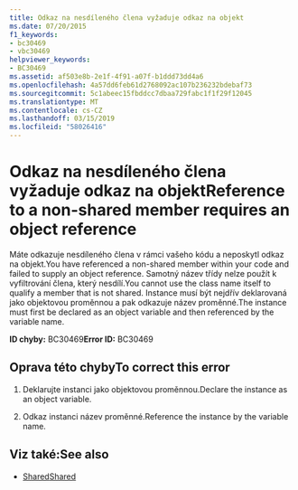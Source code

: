 ```yaml
---
title: Odkaz na nesdíleného člena vyžaduje odkaz na objekt
ms.date: 07/20/2015
f1_keywords:
- bc30469
- vbc30469
helpviewer_keywords:
- BC30469
ms.assetid: af503e8b-2e1f-4f91-a07f-b1ddd73dd4a6
ms.openlocfilehash: 4a57dd6feb61d2768092ac107b236232bdebaf73
ms.sourcegitcommit: 5c1abeec15fbddcc7dbaa729fabc1f1f29f12045
ms.translationtype: MT
ms.contentlocale: cs-CZ
ms.lasthandoff: 03/15/2019
ms.locfileid: "58026416"
---
```

# <a name="reference-to-a-non-shared-member-requires-an-object-reference"></a><span data-ttu-id="a068d-102">Odkaz na nesdíleného člena vyžaduje odkaz na objekt</span><span class="sxs-lookup"><span data-stu-id="a068d-102">Reference to a non-shared member requires an object reference</span></span>
<span data-ttu-id="a068d-103">Máte odkazuje nesdíleného člena v rámci vašeho kódu a neposkytl odkaz na objekt.</span><span class="sxs-lookup"><span data-stu-id="a068d-103">You have referenced a non-shared member within your code and failed to supply an object reference.</span></span> <span data-ttu-id="a068d-104">Samotný název třídy nelze použít k vyfiltrování člena, který nesdílí.</span><span class="sxs-lookup"><span data-stu-id="a068d-104">You cannot use the class name itself to qualify a member that is not shared.</span></span> <span data-ttu-id="a068d-105">Instance musí být nejdřív deklarovaná jako objektovou proměnnou a pak odkazuje název proměnné.</span><span class="sxs-lookup"><span data-stu-id="a068d-105">The instance must first be declared as an object variable and then referenced by the variable name.</span></span>  
  
 <span data-ttu-id="a068d-106">**ID chyby:** BC30469</span><span class="sxs-lookup"><span data-stu-id="a068d-106">**Error ID:** BC30469</span></span>  
  
## <a name="to-correct-this-error"></a><span data-ttu-id="a068d-107">Oprava této chyby</span><span class="sxs-lookup"><span data-stu-id="a068d-107">To correct this error</span></span>  
  
1.  <span data-ttu-id="a068d-108">Deklarujte instanci jako objektovou proměnnou.</span><span class="sxs-lookup"><span data-stu-id="a068d-108">Declare the instance as an object variable.</span></span>  
  
2.  <span data-ttu-id="a068d-109">Odkaz instanci název proměnné.</span><span class="sxs-lookup"><span data-stu-id="a068d-109">Reference the instance by the variable name.</span></span>  
  
## <a name="see-also"></a><span data-ttu-id="a068d-110">Viz také:</span><span class="sxs-lookup"><span data-stu-id="a068d-110">See also</span></span>


- [<span data-ttu-id="a068d-111">Shared</span><span class="sxs-lookup"><span data-stu-id="a068d-111">Shared</span></span>](../../visual-basic/language-reference/modifiers/shared.md)
